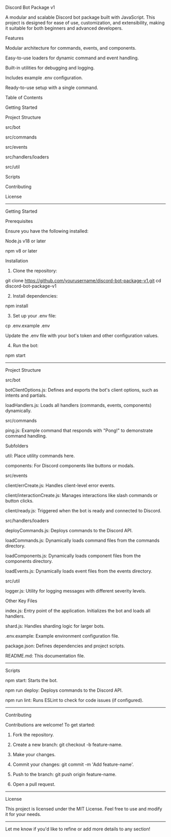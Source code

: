 Discord Bot Package v1

A modular and scalable Discord bot package built with JavaScript. This project is designed for ease of use, customization, and extensibility, making it suitable for both beginners and advanced developers.

Features

Modular architecture for commands, events, and components.

Easy-to-use loaders for dynamic command and event handling.

Built-in utilities for debugging and logging.

Includes example .env configuration.

Ready-to-use setup with a single command.


Table of Contents

Getting Started

Project Structure

src/bot

src/commands

src/events

src/handlers/loaders

src/util


Scripts

Contributing

License



---

Getting Started

Prerequisites

Ensure you have the following installed:

Node.js v18 or later

npm v8 or later


Installation

1. Clone the repository:

git clone https://github.com/yourusername/discord-bot-package-v1.git
cd discord-bot-package-v1


2. Install dependencies:

npm install


3. Set up your .env file:

cp .env.example .env

Update the .env file with your bot's token and other configuration values.


4. Run the bot:

npm start




---

Project Structure

src/bot

botClientOptions.js: Defines and exports the bot's client options, such as intents and partials.

loadHandlers.js: Loads all handlers (commands, events, components) dynamically.


src/commands

ping.js: Example command that responds with "Pong!" to demonstrate command handling.


Subfolders

util: Place utility commands here.

components: For Discord components like buttons or modals.


src/events

client/errCreate.js: Handles client-level error events.

client/interactionCreate.js: Manages interactions like slash commands or button clicks.

client/ready.js: Triggered when the bot is ready and connected to Discord.


src/handlers/loaders

deployCommands.js: Deploys commands to the Discord API.

loadCommands.js: Dynamically loads command files from the commands directory.

loadComponents.js: Dynamically loads component files from the components directory.

loadEvents.js: Dynamically loads event files from the events directory.


src/util

logger.js: Utility for logging messages with different severity levels.


Other Key Files

index.js: Entry point of the application. Initializes the bot and loads all handlers.

shard.js: Handles sharding logic for larger bots.

.env.example: Example environment configuration file.

package.json: Defines dependencies and project scripts.

README.md: This documentation file.



---

Scripts

npm start: Starts the bot.

npm run deploy: Deploys commands to the Discord API.

npm run lint: Runs ESLint to check for code issues (if configured).



---

Contributing

Contributions are welcome! To get started:

1. Fork the repository.


2. Create a new branch: git checkout -b feature-name.


3. Make your changes.


4. Commit your changes: git commit -m 'Add feature-name'.


5. Push to the branch: git push origin feature-name.


6. Open a pull request.




---

License

This project is licensed under the MIT License. Feel free to use and modify it for your needs.


---

Let me know if you'd like to refine or add more details to any section!

